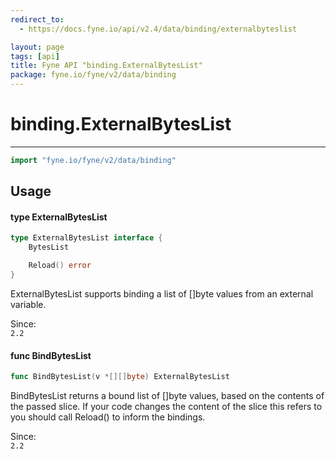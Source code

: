 ```yaml
---
redirect_to:
  - https://docs.fyne.io/api/v2.4/data/binding/externalbyteslist

layout: page
tags: [api]
title: Fyne API "binding.ExternalBytesList"
package: fyne.io/fyne/v2/data/binding
---
```

# binding.ExternalBytesList
---

```go
import "fyne.io/fyne/v2/data/binding"
```

## Usage

#### type ExternalBytesList

```go
type ExternalBytesList interface {
	BytesList

	Reload() error
}
```

ExternalBytesList supports binding a list of []byte values from an external variable.


<div class="since">Since: <code>
2.2</code></div>

#### func  BindBytesList

```go
func BindBytesList(v *[][]byte) ExternalBytesList
```
BindBytesList returns a bound list of []byte values, based on the contents of the passed slice. If your code changes the content of the slice this refers to you should call Reload() to inform the bindings.


<div class="since">Since: <code>
2.2</code></div>
